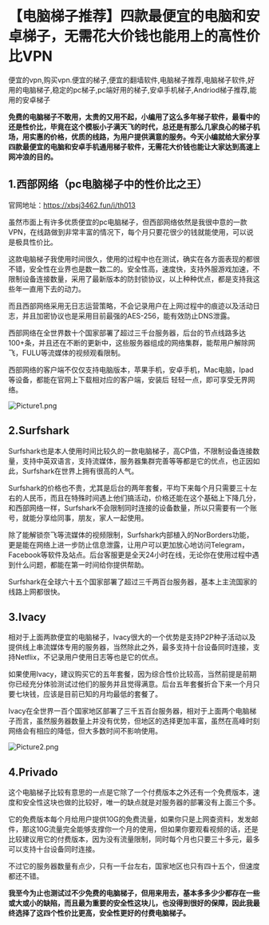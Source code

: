 # 【电脑梯子推荐】四款最便宜的电脑和安卓梯子，无需花大价钱也能用上的高性价比VPN
便宜的vpn,购买vpn.便宜的梯子,便宜的翻墙软件,电脑梯子推荐,电脑梯子软件,好用的电脑梯子,稳定的pc梯子,pc端好用的梯子,安卓手机梯子,Andriod梯子推荐,能用的安卓梯子

**免费的电脑梯子不敢用，太贵的又用不起，小编用了这么多年梯子软件，最看中的还是性价比，毕竟在这个模板小子满天飞的时代，总还是有那么几家良心的梯子机场，用实惠的价格，优质的线路，为用户提供满意的服务。今天小编就给大家分享四款最便宜的电脑和安卓手机通用梯子软件，无需花大价钱也能让大家达到高速上网冲浪的目的。**

## 1.西部网络（pc电脑梯子中的性价比之王）
官网地址：https://xbsj3462.fun/i/th013

虽然市面上有许多优质便宜的pc电脑梯子，但西部网络依然是我很中意的一款VPN，在线路做到非常丰富的情况下，每个月只要花很少的钱就能使用，可以说是极具性价比。

这款电脑梯子我使用时间很久，使用的过程中也在测试，确实在各方面表现的都很不错，安全性在业界也是数一数二的。安全性高，速度快，支持外服游戏加速，不限制设备连接数量，采用了最新版本的防封锁协议，以上种种优点，都是支持我这些年一直用下去的动力。

而且西部网络采用无日志运营策略，不会记录用户在上网过程中的痕迹以及活动日志，并且加密协议也是采用目前最强的AES-256，能有效防止DNS泄露。

西部网络在全世界数十个国家部署了超过三千台服务器，后台的节点线路多达100+条，并且还在不断的更新中，这些服务器组成的网络集群，能帮用户解除网飞，FULU等流媒体的视频观看限制。

西部网络的客户端不仅仅支持电脑版本，苹果手机，安卓手机，Mac电脑，Ipad等设备，都能在官网上下载相对应的客户端，安装后 轻轻一点，即可享受无界网络。

![Picture1.png](https://s2.loli.net/2023/09/12/Pl9OFt1KDaiy58Q.png)

## 2.Surfshark
Surfshark也是本人使用时间比较久的一款电脑梯子，高CP值，不限制设备连接数量，支持中英双语言，支持流媒体，服务器集群完善等等都是它的优点，也正因如此，Surfshark在世界上拥有很高的人气。

Surfshark的价格也不贵，尤其是后台的两年套餐，平均下来每个月只需要三十左右的人民币，而且在特殊时间遇上他们搞活动，价格还能在这个基础上下降几分，和西部网络一样，Surfshark不会限制同时连接的设备数量，所以只需要有一个账号，就能分享给同事，朋友，家人一起使用。

除了能解锁奈飞等流媒体的视频限制，Surfshark内部植入的NorBorders功能，更是能在网络上进一步防止信息泄露，让用户可以更加放心地访问Telegram，Facebook等软件及站点。后台客服更是全天24小时在线，无论你在使用过程中遇到什么问题，都能在第一时间给你提供帮助。

Surfshark在全球六十五个国家部署了超过三千两百台服务器，基本上主流国家的线路上网都很快。

## 3.Ivacy
相对于上面两款便宜的电脑梯子，Ivacy很大的一个优势是支持P2P种子活动以及提供线上串流媒体专用的服务器，当然除此之外，最多支持十台设备同时连接，支持Netflix，不记录用户使用日志等也是它的优点。


如果使用Ivacy，建议购买它的五年套餐，因为综合性价比较高，当然前提是前期你已经充分体验测试过他们的服务并且觉得满意。后台五年套餐折合下来一个月只要七块钱，应该是目前已知的月均最低的套餐了。

Ivacy在全世界一百个国家地区部署了三千五百台服务器，相对于上面两个电脑梯子而言，虽然服务器数量上并没有优势，但地区的选择更加丰富，虽然在高峰时刻网络会有相应的降低，但大多数时间不影响使用。

![Picture2.png](https://s2.loli.net/2023/09/12/TC9UKcbBjkWFr3l.png)

## 4.Privado
这个电脑梯子比较有意思的一点是它除了一个付费版本之外还有一个免费版本，速度和安全性这块也做的比较好，唯一的缺点就是对服务器的部署没有上面三个多。

它的免费版本每个月给用户提供10G的免费流量，如果你只是上网查资料，发发邮件，那这10G流量完全能够支撑你一个月的使用，但如果你要观看视频的话，还是比较建议用它的付费版本，因为没有流量限制，同时每个月也只要三十多元，最多可以支持十台设备同时连接。

不过它的服务器数量有点少，只有一千台左右，国家地区也只有四十五个，但速度都还不错。

**我至今为止也测试过不少免费的电脑梯子，但用来用去，基本多多少少都存在一些或大或小的缺陷，而且最为重要的安全性这块儿，也没得到很好的保障，因此我最终选择了这四个性价比更高，安全性更好的付费电脑梯子。**
